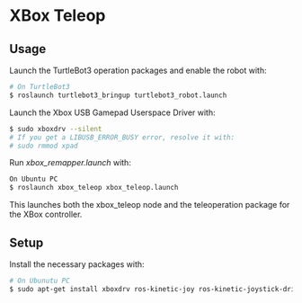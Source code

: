 # XBox Teleop

## Usage

Launch the TurtleBot3 operation packages and enable the robot with:
```bash
# On TurtleBot3
$ roslaunch turtlebot3_bringup turtlebot3_robot.launch
```

Launch the Xbox USB Gamepad Userspace Driver with:
```bash
$ sudo xboxdrv --silent
# If you get a LIBUSB_ERROR_BUSY error, resolve it with:
# sudo rmmod xpad
```

Run *xbox_remapper.launch* with: 
```bash
On Ubuntu PC
$ roslaunch xbox_teleop xbox_teleop.launch
```

This launches both the xbox_teleop node and the teleoperation package for the XBox controller.


## Setup

Install the necessary packages with:
````bash
# On Ubunutu PC
$ sudo apt-get install xboxdrv ros-kinetic-joy ros-kinetic-joystick-drivers ros-kinetic-teleop-twist-joy
````
